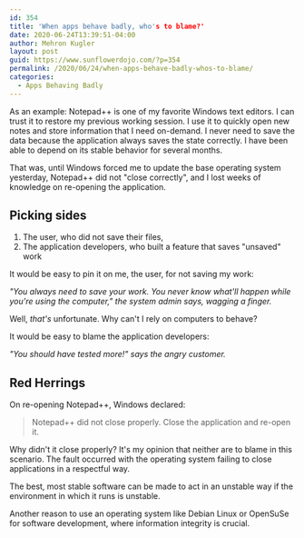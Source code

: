 ```yaml
---
id: 354
title: 'When apps behave badly, who's to blame?'
date: 2020-06-24T13:39:51-04:00
author: Mehron Kugler
layout: post
guid: https://www.sunflowerdojo.com/?p=354
permalink: /2020/06/24/when-apps-behave-badly-whos-to-blame/
categories:
  - Apps Behaving Badly
---
```

As an example: Notepad++ is one of my favorite Windows text editors. I can trust it to restore my previous working session. I use it to quickly open new notes and store information that I need on-demand. I never need to save the data because the application always saves the state correctly. I have been able to depend on its stable behavior for several months.

That was, until Windows forced me to update the base operating system yesterday, Notepad++ did not "close correctly", and I lost weeks of knowledge on re-opening the application.

<!--more-->

## Picking sides

  1. The user, who did not save their files,
  2. The application developers, who built a feature that saves "unsaved" work

It would be easy to pin it on me, the user, for not saving my work:

_"You always need to save your work. You never know what'll happen while you're using the computer," the system admin says, wagging a finger._

Well, _that's_ unfortunate. Why can't I rely on computers to behave?

It would be easy to blame the application developers:

_"You should have tested more!" says the angry customer._

## Red Herrings

On re-opening Notepad++, Windows declared:

<blockquote class="wp-block-quote">
  <p>
    Notepad++ did not close properly. Close the application and re-open it.
  </p>
</blockquote>

Why didn't it close properly? It's my opinion that neither are to blame in this scenario. The fault occurred with the operating system failing to close applications in a respectful way.

The best, most stable software can be made to act in an unstable way if the environment in which it runs is unstable.

Another reason to use an operating system like Debian Linux or OpenSuSe for software development, where information integrity is crucial.
